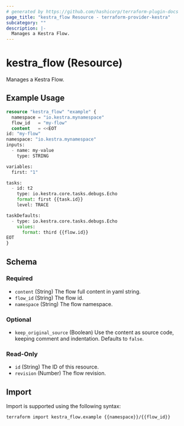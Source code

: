 ```yaml
---
# generated by https://github.com/hashicorp/terraform-plugin-docs
page_title: "kestra_flow Resource - terraform-provider-kestra"
subcategory: ""
description: |-
  Manages a Kestra Flow.
---
```


# kestra_flow (Resource)

Manages a Kestra Flow.

## Example Usage

```terraform
resource "kestra_flow" "example" {
  namespace = "io.kestra.mynamespace"
  flow_id   = "my-flow"
  content   = <<EOT
id: "my-flow"
namespace: "io.kestra.mynamespace"
inputs:
  - name: my-value
    type: STRING

variables:
  first: "1"

tasks:
  - id: t2
    type: io.kestra.core.tasks.debugs.Echo
    format: first {{task.id}}
    level: TRACE

taskDefaults:
  - type: io.kestra.core.tasks.debugs.Echo
    values:
      format: third {{flow.id}}
EOT
}
```

<!-- schema generated by tfplugindocs -->
## Schema

### Required

- `content` (String) The flow full content in yaml string.
- `flow_id` (String) The flow id.
- `namespace` (String) The flow namespace.

### Optional

- `keep_original_source` (Boolean) Use the content as source code, keeping comment and indentation. Defaults to `false`.

### Read-Only

- `id` (String) The ID of this resource.
- `revision` (Number) The flow revision.

## Import

Import is supported using the following syntax:

```shell
terraform import kestra_flow.example {{namespace}}/{{flow_id}}
```

